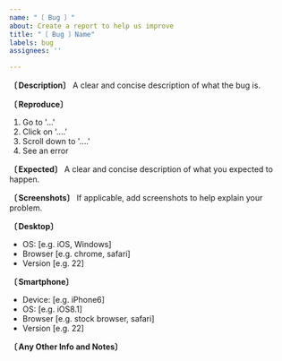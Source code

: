 ```yaml
---
name: "〔 Bug 〕"
about: Create a report to help us improve
title: "〔 Bug 〕Name"
labels: bug
assignees: ''

---
```


**〔 Description〕**
A clear and concise description of what the bug is.

**〔 Reproduce〕**
1. Go to '...'
2. Click on '....'
3. Scroll down to '....'
4. See an error

**〔 Expected〕**
A clear and concise description of what you expected to happen.

**〔 Screenshots〕**
If applicable, add screenshots to help explain your problem.

**〔 Desktop〕**
 - OS: [e.g. iOS, Windows]
 - Browser [e.g. chrome, safari]
 - Version [e.g. 22]

**〔 Smartphone〕**
 - Device: [e.g. iPhone6]
 - OS: [e.g. iOS8.1]
 - Browser [e.g. stock browser, safari]
 - Version [e.g. 22]

**〔 Any Other Info and Notes〕**
